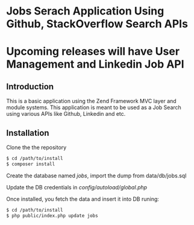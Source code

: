 # Jobs Serach Application Using Github, StackOverflow Search APIs

# Upcoming releases will have User Management and Linkedin Job API

## Introduction

This is a basic application using the Zend Framework MVC layer and module
systems. This application is meant to be used as a Job Search using various 
APIs like Github, Linkedin and etc.

## Installation 

Clone the the repository

```bash
$ cd /path/to/install
$ composer install
```
Create the database named *jobs*, import the dump from data/db/jobs.sql

Update the DB credentials in *config/autoload/global.php*

Once installed, you fetch the data and insert it into DB runing:

```bash
$ cd /path/to/install
$ php public/index.php update jobs
```
